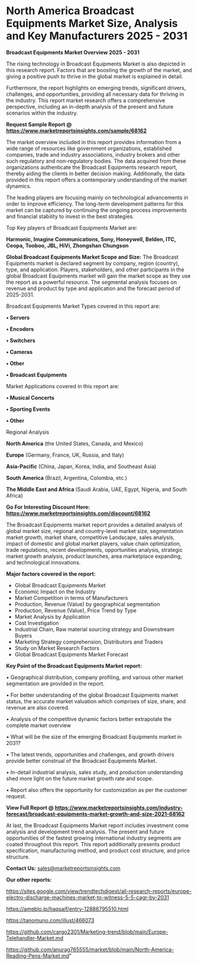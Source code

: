 # North America Broadcast Equipments Market Size, Analysis and Key Manufacturers 2025 - 2031

<Strong> Broadcast Equipments Market Overview 2025 - 2031</strong>

The rising technology in Broadcast Equipments Market is also depicted in this research report. Factors that are boosting the growth of the market, and giving a positive push to thrive in the global market is explained in detail.

Furthermore, the report highlights on emerging trends, significant drivers, challenges, and opportunities, providing all necessary data for thriving in the industry. This report market research offers a comprehensive perspective, including an in-depth analysis of the present and future scenarios within the industry.

<strong>Request Sample Report @ <a href=https://www.marketreportsinsights.com/sample/68162>https://www.marketreportsinsights.com/sample/68162</a></strong>

The market overview included in this report provides information from a wide range of resources like government organizations, established companies, trade and industry associations, industry brokers and other such regulatory and non-regulatory bodies. The data acquired from these organizations authenticate the Broadcast Equipments research report, thereby aiding the clients in better decision making. Additionally, the data provided in this report offers a contemporary understanding of the market dynamics.

The leading players are focusing mainly on technological advancements in order to improve efficiency. The long-term development patterns for this market can be captured by continuing the ongoing process improvements and financial stability to invest in the best strategies.

Top Key players of Broadcast Equipments Market are:

<strong>Harmonic, Imagine Communications, Sony, Honeywell, Belden, ITC, Ceopa, Tooboo, JBL, HiVi, Zhongshan Chungson</strong>

<strong><b>Global Broadcast Equipments Market Scope and Size:</b></strong>
The Broadcast Equipments market is declared segment by company, region (country), type, and application. Players, stakeholders, and other participants in the global Broadcast Equipments market will gain the market scope as they use the report as a powerful resource. The segmental analysis focuses on revenue and product by type and application and the forecast period of 2025-2031.

Broadcast Equipments Market Types covered in this report are:

<strong>• Servers

• Encoders

• Switchers

• Cameras

• Other

• Broadcast Equipments</strong>

Market Applications covered in this report are:

<strong>• Musical Concerts

• Sporting Events

• Other</strong> 

Regional Analysis

<strong>North America</strong> (the United States, Canada, and Mexico)

<strong>Europe</strong> (Germany, France, UK, Russia, and Italy)

<strong>Asia-Pacific</strong> (China, Japan, Korea, India, and Southeast Asia)

<strong>South America</strong> (Brazil, Argentina, Colombia, etc.)

<strong>The Middle East and Africa</strong> (Saudi Arabia, UAE, Egypt, Nigeria, and South Africa)

<strong>Go For Interesting Discount Here: <a href=https://www.marketreportsinsights.com/discount/68162>https://www.marketreportsinsights.com/discount/68162</a></strong>

The Broadcast Equipments market report provides a detailed analysis of global market size, regional and country-level market size, segmentation market growth, market share, competitive Landscape, sales analysis, impact of domestic and global market players, value chain optimization, trade regulations, recent developments, opportunities analysis, strategic market growth analysis, product launches, area marketplace expanding, and technological innovations.

<strong><b>Major factors covered in the report:</b></strong>
<ul>
  <li>Global Broadcast Equipments Market </li>
  <li>Economic Impact on the Industry</li>
  <li>Market Competition in terms of Manufacturers</li>
  <li>Production, Revenue (Value) by geographical segmentation</li>
  <li>Production, Revenue (Value), Price Trend by Type</li>
  <li>Market Analysis by Application</li>
  <li>Cost Investigation</li>
  <li>Industrial Chain, Raw material sourcing strategy and Downstream Buyers</li>
  <li>Marketing Strategy comprehension, Distributors and Traders</li>
  <li>Study on Market Research Factors</li>
  <li>Global Broadcast Equipments Market Forecast</li>
</ul>

<strong><b>Key Point of the Broadcast Equipments Market report:</b></strong>

• Geographical distribution, company profiling, and various other market segmentation are provided in the report.

• For better understanding of the global Broadcast Equipments market status, the accurate market valuation which comprises of size, share, and revenue are also covered.

• Analysis of the competitive dynamic factors better extrapolate the complete market overview

• What will be the size of the emerging Broadcast Equipments market in 2031?

• The latest trends, opportunities and challenges, and growth drivers provide better construal of the Broadcast Equipments Market.

• In-detail industrial analysis, sales study, and production understanding shed more light on the future market growth rate and scope.

• Report also offers the opportunity for customization as per the customer request.

<strong><b>View Full Report @ <a href=https://www.marketreportsinsights.com/industry-forecast/broadcast-equipments-market-growth-and-size-2021-68162>https://www.marketreportsinsights.com/industry-forecast/broadcast-equipments-market-growth-and-size-2021-68162</a></b></strong>


At last, the Broadcast Equipments Market report includes investment come analysis and development trend analysis. The present and future opportunities of the fastest growing international industry segments are coated throughout this report. This report additionally presents product specification, manufacturing method, and product cost structure, and price structure.

<strong>Contact Us:</strong>
sales@marketreportsinsights.com

<strong>Our other reports:</strong>

<a href=https://sites.google.com/view/trendtechdigest/all-research-reports/europe-electro-discharge-machines-market-to-witness-5-5-cagr-by-2031>https://sites.google.com/view/trendtechdigest/all-research-reports/europe-electro-discharge-machines-market-to-witness-5-5-cagr-by-2031</a>

<a href=https://ameblo.jp/haqsaif/entry-12886795510.html>https://ameblo.jp/haqsaif/entry-12886795510.html</a>

<a href=https://tanomuno.com/illust/466073>https://tanomuno.com/illust/466073</a>

<a href=https://github.com/cargo2301/Marketing-trend/blob/main/Europe-Telehandler-Market.md>https://github.com/cargo2301/Marketing-trend/blob/main/Europe-Telehandler-Market.md</a>

<a href=https://github.com/anurag765555/market/blob/main/North-America-Reading-Pens-Market.md>https://github.com/anurag765555/market/blob/main/North-America-Reading-Pens-Market.md</a>"
